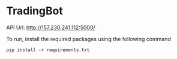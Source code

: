 # TradingBot

API Url: http://157.230.241.112:5000/

To run, install the required packages using the following command
```
pip install -r requirements.txt
```
